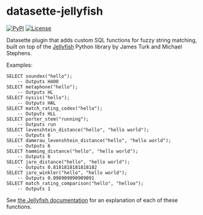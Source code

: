 # datasette-jellyfish

[![PyPI](https://img.shields.io/pypi/v/datasette-jellyfish.svg)](https://pypi.org/project/datasette-jellyfish/)
[![License](https://img.shields.io/badge/license-Apache%202.0-blue.svg)](https://github.com/simonw/datasette-jellyfish/blob/master/LICENSE)

Datasette plugin that adds custom SQL functions for fuzzy string matching, built on top of the [Jellyfish](https://github.com/jamesturk/jellyfish) Python library by James Turk and Michael Stephens.

Examples:

    SELECT soundex("hello");
        -- Outputs H400
    SELECT metaphone("hello");
        -- Outputs HL
    SELECT nysiis("hello");
        -- Outputs HAL
    SELECT match_rating_codex("hello");
        -- Outputs HLL
    SELECT porter_stem("running");
        -- Outputs run
    SELECT levenshtein_distance("hello", "hello world");
        -- Outputs 6
    SELECT damerau_levenshtein_distance("hello", "hello world");
        -- Outputs 6
    SELECT hamming_distance("hello", "hello world");
        -- Outputs 6
    SELECT jaro_distance("hello", "hello world");
        -- Outputs 0.8181818181818182
    SELECT jaro_winkler("hello", "hello world");
        -- Outputs 0.890909090909091
    SELECT match_rating_comparison("hello", "helloo");
        -- Outputs 1

See [the Jellyfish documentation](https://jellyfish.readthedocs.io/en/latest/) for an explanation of each of these functions.